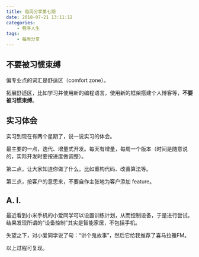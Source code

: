 ```yaml
---
title: 每周分享第七期
date: 2018-07-21 13:11:12
categories:
	- 程序人生
tags:
	- 每周分享
---
```


## 不要被习惯束缚

偏专业点的词汇是舒适区（comfort zone）。

拓展舒适区，比如学习并使用新的编程语言，使用新的框架搭建个人博客等，**不要被习惯束缚**。

## 实习体会

实习到现在有两个星期了，说一说实习的体会。

最主要的一点，迭代、增量式开发。每天有增量，每周一个版本（时间是随意说的，实际开发时要按进度做调整）。

第二点，让大家知道你做了什么。比如重构代码、改善算法等。

第三点，按客户的意思来，不要自作主张地为客户添加 feature。

## A. I.

最近看到小米手机的小爱同学可以设置训练计划，从而控制设备，于是进行尝试。结果发现所谓的“设备控制”其实是智能家居，不包括手机。

失望之下，对小爱同学说了句：“讲个鬼故事”，然后它给我推荐了喜马拉雅FM。

以上过程可复现。

